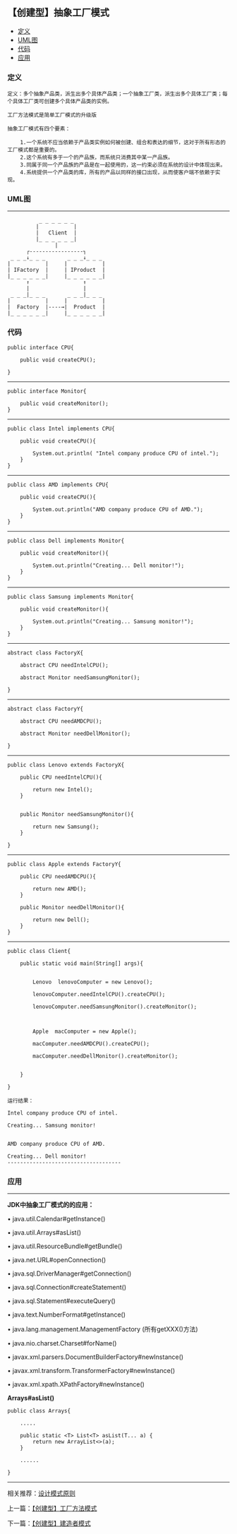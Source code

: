 

## 【创建型】抽象工厂模式

*   [定义](#define)
*   [UML图](#UML)
*   [代码](#code)
*   [应用](#app)




<h3 id="define">定义</h3>

    定义：多个抽象产品类，派生出多个具体产品类；一个抽象工厂类，派生出多个具体工厂类；每个具体工厂类可创建多个具体产品类的实例。

    工厂方法模式是简单工厂模式的升级版

    抽象工厂模式有四个要素：

        1.一个系统不应当依赖于产品类实例如何被创建、组合和表达的细节，这对于所有形态的工厂模式都是重要的。
        2.这个系统有多于一个的产品族，而系统只消费其中某一产品族。
        3.同属于同一个产品族的产品是在一起使用的，这一约束必须在系统的设计中体现出来。
        4.系统提供一个产品类的库，所有的产品以同样的接口出现，从而使客户端不依赖于实现。


<h3 id="UML">UML图</h3>

***
        
              _ _ _ _ _ _
             |           |
             |   Client  |
             |_ _ _ _ _ _|
                   |
          ┌-----------------┐         
     _ _ _↓_ _ _       _ _ _↓_ _ _  
    |           |     |           | 
    | IFactory  |     | IProduct  | 
    |_ _ _ _ _ _|     |_ _ _ _ _ _|       
          ↑                 ↑
          |                 |
     _ _ _|_ _ _       _ _ _|_ _ _  
    |           |     |           | 
    |  Factory  |----→|  Product  | 
    |_ _ _ _ _ _|     |_ _ _ _ _ _| 
      
    
<h3 id="code">代码</h3>

    public interface CPU{

        public void createCPU();

    }

---

    public interface Monitor{

        public void createMonitor();
    }

---

    public class Intel implements CPU{

        public void createCPU(){

            System.out.println( "Intel company produce CPU of intel.");
        }
    }
---

    public class AMD implements CPU{

        public void createCPU(){

            System.out.println("AMD company produce CPU of AMD.");
        }
    }

---

    public class Dell implements Monitor{

        public void createMonitor(){

            System.out.println("Creating... Dell monitor!");
        }
    }
---

    public class Samsung implements Monitor{

        public void createMonitor(){

            System.out.println("Creating... Samsung monitor!");
        }
    }

---

    abstract class FactoryX{

        abstract CPU needIntelCPU();

        abstract Monitor needSamsungMonitor();

    }

---

    abstract class FactoryY{

        abstract CPU needAMDCPU();

        abstract Monitor needDellMonitor();

    }

---

    public class Lenovo extends FactoryX{

        public CPU needIntelCPU(){

            return new Intel();
        }


        public Monitor needSamsungMonitor(){

            return new Samsung();
        }

    }

---

    public class Apple extends FactoryY{

        public CPU needAMDCPU(){

            return new AMD();
        }

        public Monitor needDellMonitor(){

            return new Dell();
        }
    }



---

    public class Client{

        public static void main(String[] args){


            Lenovo  lenovoComputer = new Lenovo();

            lenovoComputer.needIntelCPU().createCPU();

            lenovoComputer.needSamsungMonitor().createMonitor();



            Apple  macComputer = new Apple();

            macComputer.needAMDCPU().createCPU();

            macComputer.needDellMonitor().createMonitor();


        }

    }

    运行结果：

    Intel company produce CPU of intel.

    Creating... Samsung monitor!


    AMD company produce CPU of AMD.

    Creating... Dell monitor!
    ------------------------------------


<h3 id="app">应用</h3>

***

**JDK中抽象工厂模式的的应用：**

• java.util.Calendar#getInstance()

• java.util.Arrays#asList()

• java.util.ResourceBundle#getBundle()

• java.net.URL#openConnection()

• java.sql.DriverManager#getConnection()

• java.sql.Connection#createStatement()

• java.sql.Statement#executeQuery()

• java.text.NumberFormat#getInstance()

• java.lang.management.ManagementFactory (所有getXXX()方法)

• java.nio.charset.Charset#forName()

• javax.xml.parsers.DocumentBuilderFactory#newInstance()

• javax.xml.transform.TransformerFactory#newInstance()

• javax.xml.xpath.XPathFactory#newInstance()




**Arrays#asList()**

    
    public class Arrays{
        
        .....
        
        public static <T> List<T> asList(T... a) {
            return new ArrayList<>(a);
        }

        ......
        
    }



***

相关推荐：[设计模式原则](./Principle)


上一篇：[【创建型】工厂方法模式](./FactoryMethod)

下一篇：[【创建型】建造者模式](./Builder)







